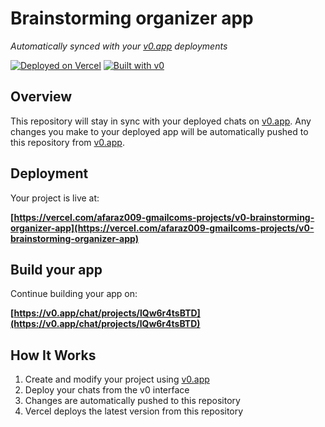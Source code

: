 # Brainstorming organizer app

*Automatically synced with your [v0.app](https://v0.app) deployments*

[![Deployed on Vercel](https://img.shields.io/badge/Deployed%20on-Vercel-black?style=for-the-badge&logo=vercel)](https://vercel.com/afaraz009-gmailcoms-projects/v0-brainstorming-organizer-app)
[![Built with v0](https://img.shields.io/badge/Built%20with-v0.app-black?style=for-the-badge)](https://v0.app/chat/projects/lQw6r4tsBTD)

## Overview

This repository will stay in sync with your deployed chats on [v0.app](https://v0.app).
Any changes you make to your deployed app will be automatically pushed to this repository from [v0.app](https://v0.app).

## Deployment

Your project is live at:

**[https://vercel.com/afaraz009-gmailcoms-projects/v0-brainstorming-organizer-app](https://vercel.com/afaraz009-gmailcoms-projects/v0-brainstorming-organizer-app)**

## Build your app

Continue building your app on:

**[https://v0.app/chat/projects/lQw6r4tsBTD](https://v0.app/chat/projects/lQw6r4tsBTD)**

## How It Works

1. Create and modify your project using [v0.app](https://v0.app)
2. Deploy your chats from the v0 interface
3. Changes are automatically pushed to this repository
4. Vercel deploys the latest version from this repository
